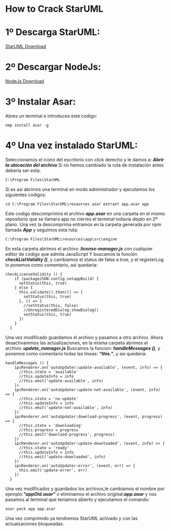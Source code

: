 # How to Crack StarUML
# 1º Descarga StarUML:
[StarUML Download](https://staruml.io/download)

# 2º Descargar NodeJs:
[NodeJs Download](https://nodejs.org/en/download/)

# 3º Instalar Asar:
Abres un terminal e introduces este codigo:

``
nmp install asar -g
``

# 4º Una vez instalado StarUML:
Seleccionamos el icono del escritorio con click derecho y le damos a: **_Abrir la ubicación del archivo_**
Si no hemos cambiado la ruta de instalación antes deberia ser esta: 

``
C:\Program Files\StarUML
``

Si es asi abrimos una terminal en modo administrador y ejecutamos los siguientes codigos:

``
cd C:\Program Files\StarUML\resources asar extraxt app.asar app
``

Este codigo descomprimira el archivo **_app.asar_** en una carpeta en el mismo repositorio que se llamara app no cierres el terminal todavia dejalo en 2º plano.
Una vez la descomprima entramos en la carpeta generada por npm llamada **_App_** y seguimos esta ruta:

``
C:\Program Files\StarUML\resources\app\src\engine
``

En esta carpeta abrimos el archivo: **_license-manager.js_** con cualquier editor de codigo que admita JavaScript
Y buscamos la función **_checkListValidity ()_**, y cambiamos el status de false a true, y el registerLog lo ponemos como comentario, asi quedaria:

```
checkLicenseValidity () {
    if (packageJSON.config.setappBuild) {
      setStatus(this, true)
    } else {
      this.validate().then(() => {
        setStatus(this, true)
      }, () => {
        //setStatus(this, false)
        //UnregisteredDialog.showDialog()
        setStatus(this, true)
      })
    }
  }
```

Una vez modificado guardamos el archivo y pasamos a otro archivo.
Ahora desactivaremos las actualizaciones, en la misma carpeta abrimos el archivo: **_update_manager.js_**
Buscamos la funcion: **_handleMessages ()_**, y ponemos como comentario todas las lineas: **_"this."_**, y asi quedaria:

```
handleMessages () {
    ipcRenderer.on('autoUpdater:update-available', (event, info) => {
      //this.state = 'available'
      //this.updateInfo = info
      //this.emit('update-available', info)
    })
    ipcRenderer.on('autoUpdater:update-not-available', (event, info) => {
      //this.state = 'no-update'
      //this.updateInfo = info
      //this.emit('update-not-available', info)
    })
    ipcRenderer.on('autoUpdater:download-progress', (event, progress) => {
      //this.state = 'downloading'
      //this.progress = progress
      //this.emit('download-progress', progress)
    })
    ipcRenderer.on('autoUpdater:update-downloaded', (event, info) => {
      //this.state = 'ready'
      //this.updateInfo = info
      //this.emit('update-downloaded', info)
    })
    ipcRenderer.on('autoUpdater:error', (event, err) => {
      this.emit('update-error', err)
    })
  }
```

Una vez modificados y guardados los archivos,le cambiamos el nombre por ejemplo:**_"appOld.asar"_** o eliminamos el archivo original:**_app.asar_** y nos pasamos al terminal que teniamos abierto y ejecutamos el comando:

``
asar pack app app.asar
``

Una vez comprimido ya tendremos StarUML activado y con las actualzaciones bloqueadas.

